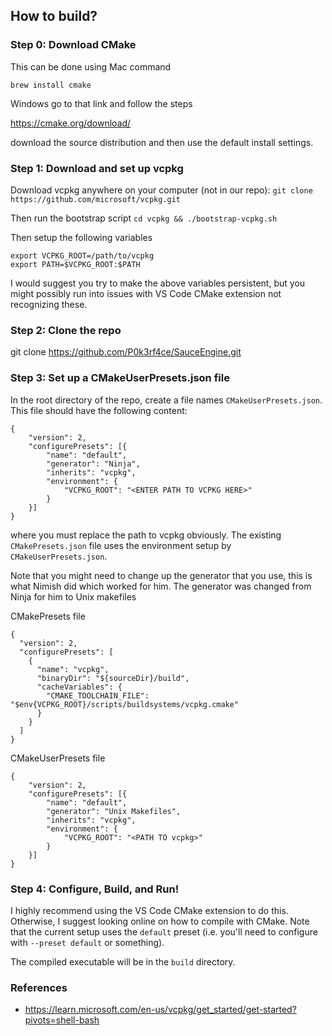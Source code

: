 ## How to build?

### Step 0: Download CMake

This can be done using 
Mac command
```
brew install cmake
```

Windows go to that link and follow the steps

https://cmake.org/download/

download the source distribution and then use the default install settings.

### Step 1: Download and set up vcpkg

Download vcpkg anywhere on your computer (not in our repo):
```git clone https://github.com/microsoft/vcpkg.git```

Then run the bootstrap script
```cd vcpkg && ./bootstrap-vcpkg.sh```

Then setup the following variables
```
export VCPKG_ROOT=/path/to/vcpkg
export PATH=$VCPKG_ROOT:$PATH
```
I would suggest you try to make the above variables persistent, 
but you might possibly run into issues with VS Code CMake extension not recognizing these.

### Step 2: Clone the repo

git clone https://github.com/P0k3rf4ce/SauceEngine.git

### Step 3: Set up a CMakeUserPresets.json file

In the root directory of the repo, create a file names `CMakeUserPresets.json`.
This file should have the following content:
```
{
    "version": 2,
    "configurePresets": [{
        "name": "default",
        "generator": "Ninja",
        "inherits": "vcpkg",
        "environment": {
            "VCPKG_ROOT": "<ENTER PATH TO VCPKG HERE>"
        }
    }]
}
```
where you must replace the path to vcpkg obviously.
The existing `CMakePresets.json` file uses the environment setup by `CMakeUserPresets.json`.


Note that you might need to change up the generator that you use, this is what Nimish did which worked for him. The generator was changed from Ninja for him to Unix makefiles 

CMakePresets file 
```
{
  "version": 2,
  "configurePresets": [
    {
      "name": "vcpkg",
      "binaryDir": "${sourceDir}/build",
      "cacheVariables": {
        "CMAKE_TOOLCHAIN_FILE": "$env{VCPKG_ROOT}/scripts/buildsystems/vcpkg.cmake"
      }
    }
  ]
}

```

CMakeUserPresets file
```
{
    "version": 2,
    "configurePresets": [{
        "name": "default",
        "generator": "Unix Makefiles",
        "inherits": "vcpkg",
        "environment": {
            "VCPKG_ROOT": "<PATH TO vcpkg>"
        }
    }]
}

```
### Step 4: Configure, Build, and Run!

I highly recommend using the VS Code CMake extension to do this.
Otherwise, I suggest looking online on how to compile with CMake.
Note that the current setup uses the `default` preset 
(i.e. you'll need to configure with `--preset default` or something).

The compiled executable will be in the `build` directory.

### References
- https://learn.microsoft.com/en-us/vcpkg/get_started/get-started?pivots=shell-bash
